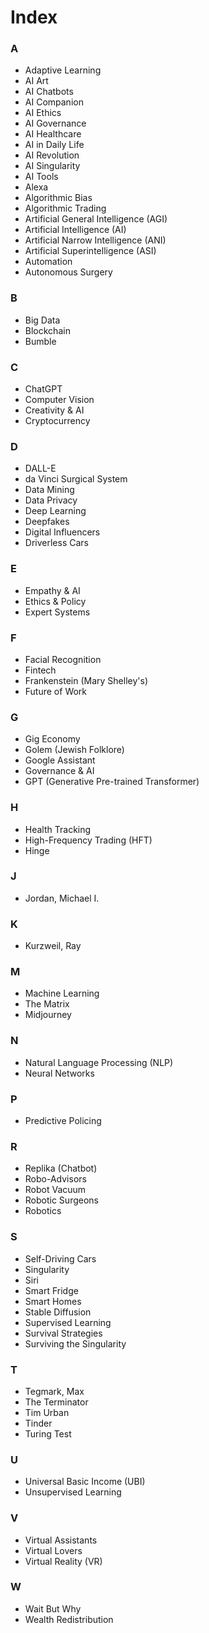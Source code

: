 # Index

### A
- Adaptive Learning
- AI Art
- AI Chatbots
- AI Companion
- AI Ethics
- AI Governance
- AI Healthcare
- AI in Daily Life
- AI Revolution
- AI Singularity
- AI Tools
- Alexa
- Algorithmic Bias
- Algorithmic Trading
- Artificial General Intelligence (AGI)
- Artificial Intelligence (AI)
- Artificial Narrow Intelligence (ANI)
- Artificial Superintelligence (ASI)
- Automation
- Autonomous Surgery

### B
- Big Data
- Blockchain
- Bumble

### C
- ChatGPT
- Computer Vision
- Creativity & AI
- Cryptocurrency

### D
- DALL-E
- da Vinci Surgical System
- Data Mining
- Data Privacy
- Deep Learning
- Deepfakes
- Digital Influencers
- Driverless Cars

### E
- Empathy & AI
- Ethics & Policy
- Expert Systems

### F
- Facial Recognition
- Fintech
- Frankenstein (Mary Shelley's)
- Future of Work

### G
- Gig Economy
- Golem (Jewish Folklore)
- Google Assistant
- Governance & AI
- GPT (Generative Pre-trained Transformer)

### H
- Health Tracking
- High-Frequency Trading (HFT)
- Hinge

### J
- Jordan, Michael I.

### K
- Kurzweil, Ray

### M
- Machine Learning
- The Matrix
- Midjourney

### N
- Natural Language Processing (NLP)
- Neural Networks

### P
- Predictive Policing

### R
- Replika (Chatbot)
- Robo-Advisors
- Robot Vacuum
- Robotic Surgeons
- Robotics

### S
- Self-Driving Cars
- Singularity
- Siri
- Smart Fridge
- Smart Homes
- Stable Diffusion
- Supervised Learning
- Survival Strategies
- Surviving the Singularity

### T
- Tegmark, Max
- The Terminator
- Tim Urban
- Tinder
- Turing Test

### U
- Universal Basic Income (UBI)
- Unsupervised Learning

### V
- Virtual Assistants
- Virtual Lovers
- Virtual Reality (VR)

### W
- Wait But Why
- Wealth Redistribution

